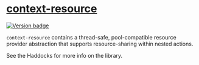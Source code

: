 # [context-resource][]

[![Version badge][]][version]

`context-resource` contains a thread-safe, pool-compatible resource provider
abstraction that supports resource-sharing within nested actions.

See the Haddocks for more info on the library.

[context-resource]: https://github.com/jship/context
[Version badge]: https://img.shields.io/hackage/v/context-resource?color=brightgreen&label=version&logo=haskell
[version]: https://hackage.haskell.org/package/context-resource
